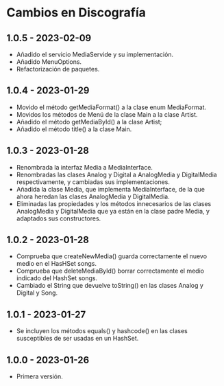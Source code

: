# Cambios en Discografía

## 1.0.5 - 2023-02-09

- Añadido el servicio MediaServide y su implementación.
- Añadido MenuOptions.
- Refactorización de paquetes.

## 1.0.4 - 2023-01-29

- Movido el método getMediaFormat() a la clase enum MediaFormat.
- Movidos los métodos de Menú de la clase Main a la clase Artist.
- Añadido el método getMediaById() a la clase Artist;
- Añadido el método title() a la clase Main.

## 1.0.3 - 2023-01-28

- Renombrada la interfaz Media a MediaInterface.
- Renombradas las clases Analog y Digital a AnalogMedia y DigitalMedia respectivamente, y cambiadas sus implementaciones.
- Añadida la clase Media, que implementa MediaInterface, de la que ahora heredan las clases AnalogMedia y DigitalMedia.
- Eliminadas las propiedades y los métodos innecesarios de las clases AnalogMedia y DigitalMedia que ya están en la clase padre Media, y adaptados sus constructores.

## 1.0.2 - 2023-01-28

- Comprueba que createNewMedia() guarda correctamente el nuevo medio en el HasHSet songs.
- Comprueba que deleteMediaById() borrar correctamente el medio indicado del HashSet songs.
- Cambiado el String que devuelve toString() en las clases Analog y Digital y Song.

## 1.0.1 - 2023-01-27

- Se incluyen los métodos equals() y hashcode() en las clases susceptibles de ser usadas en un HashSet.

## 1.0.0 - 2023-01-26

- Primera versión.